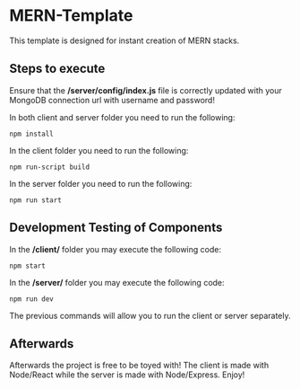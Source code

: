 # MERN-Template
This template is designed for instant creation of MERN stacks.

## Steps to execute
Ensure that the **/server/config/index.js** file is correctly updated with your MongoDB connection url with username and password!

In both client and server folder you need to run the following:
```
npm install
```
In the client folder you need to run the following:
```
npm run-script build
```
In the server folder you need to run the following:
```
npm run start
```

## Development Testing of Components
In the **/client/** folder you may execute the following code:
```
npm start
```
In the **/server/** folder you may execute the following code:
```
npm run dev
```
The previous commands will allow you to run the client or server separately.

## Afterwards
Afterwards the project is free to be toyed with! The client is made with Node/React while the server is made with Node/Express. Enjoy!
